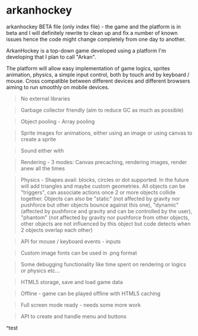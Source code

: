 # arkanhockey
arkanhockey BETA file (only index file) - the game and the platform is in beta and I will definitely rewrite to clean up and fix a number of known issues hence the code might change completely from one day to another.

ArkanHockey is a top-down game developed using a platform I'm developing that I plan to call "Arkan".

The platform will allow easy implementation of game logics, sprites animation, physics, a simple input control, both by touch and by keyboard / mouse. Cross compatible between different devices and different browsers aiming to run smoothly on mobile devices.

>No external libraries

>Garbage collector friendly (aim to reduce GC as much as possible)

>Object pooling - Array pooling

>Sprite images for animations, either using an image or using canvas to create a sprite

>Sound either with <audio> tag (supporting multiple layers or 1 layer) or Web Audio API (with support for both the old Web Audio API and the new). The use of audio is always the same across all the modes: audio1.play() audio1.pause()

>Rendering - 3 modes: Canvas precaching, rendering images, render anew all the times

>Physics - Shapes avail: blocks, circles or dot supported. In the future will add triangles and maybe custom geometries. All objects can be "triggers", can associate actions once 2 or more objects collide together. Objects can also be "static" (not affected by gravity nor pushforce but other objects bounce against this one), "dynamic" (affected by pushforce and gravity and can be controlled by the user), "phantom" (not affected by gravity nor pushforce from other objects, other objects are not influenced by this object but code detects when 2 objects overlap each other)

>API for mouse / keyboard events - inputs

>Custom image fonts can be used in .png format

>Some debugging functionality like time spent on rendering or logics or physics etc...

>HTML5 storage, save and load game data

>Offline - game can be played offline with HTML5 caching

>Full screen mode ready - needs some more work

>API to create and handle menu and buttons

^test
